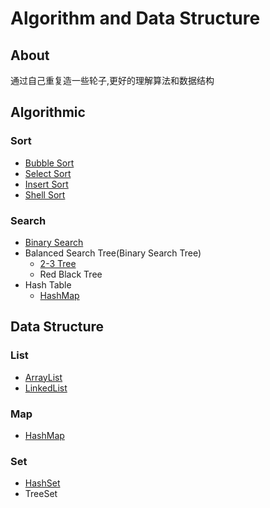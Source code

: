 # Algorithm and Data Structure
## About
   通过自己重复造一些轮子,更好的理解算法和数据结构
## Algorithmic
### Sort
- [Bubble Sort](https://github.com/leomy/algorithm/blob/master/src/main/java/com/leo/util/algorithm/Arrays.java#L190)
- [Select Sort](https://github.com/leomy/algorithm/blob/master/src/main/java/com/leo/util/algorithm/Arrays.java#L213)
- [Insert Sort](https://github.com/leomy/algorithm/blob/master/src/main/java/com/leo/util/algorithm/Arrays.java#L243)
- [Shell Sort](https://github.com/leomy/algorithm/blob/master/src/main/java/com/leo/util/algorithm/Arrays.java#L268)
### Search
- [Binary Search](https://github.com/leomy/algorithm/blob/master/src/main/java/com/leo/util/algorithm/Arrays.java#L29)
- Balanced Search Tree(Binary Search Tree)
    - [2-3 Tree](https://github.com/leomy/algorithm/blob/master/src/main/java/com/leo/util/algorithm/bst/TwoThreeTree.java)
    - Red Black Tree
- Hash Table
    - [HashMap](https://github.com/leomy/algorithm/blob/master/src/main/java/com/leo/util/datastructure/map/HashMap.java)
## Data Structure
### List
- [ArrayList](https://github.com/leomy/algorithm/blob/master/src/main/java/com/leo/util/datastructure/list/ArrayList.java)
- [LinkedList](https://github.com/leomy/algorithm/blob/master/src/main/java/com/leo/util/datastructure/list/LinkedList.java)
### Map
- [HashMap](https://github.com/leomy/algorithm/blob/master/src/main/java/com/leo/util/datastructure/map/HashMap.java)
### Set
- [HashSet](https://github.com/leomy/algorithm/blob/master/src/main/java/com/leo/util/datastructure/set/HashSet.java)
- TreeSet
